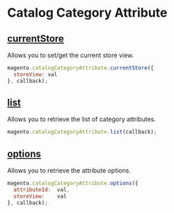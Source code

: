 # Catalog Category Attribute

## [currentStore](http://www.magentocommerce.com/api/soap/catalog/catalogCategoryAttributes/catalog_category_attribute.currentStore.html)

Allows you to set/get the current store view.

```js
magento.catalogCategoryAttribute.currentStore({
  storeView: val
}, callback);
```

## [list](http://www.magentocommerce.com/api/soap/catalog/catalogCategoryAttributes/catalog_category_attribute.list.html)

Allows you to retrieve the list of category attributes.

```js
magento.catalogCategoryAttribute.list(callback);
```

## [options](http://www.magentocommerce.com/api/soap/catalog/catalogCategoryAttributes/catalog_category_attribute.options.html)

Allows you to retrieve the attribute options.

```js
magento.catalogCategoryAttribute.options({
  attributeId:  val,
  storeView:    val
}, callback);
```